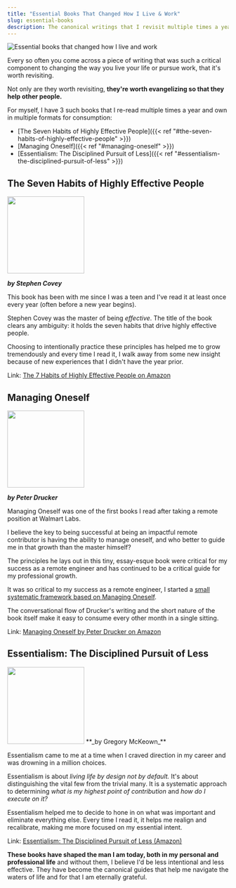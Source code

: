 ```yaml
---
title: "Essential Books That Changed How I Live & Work"
slug: essential-books
description: The canonical writings that I revisit multiple times a year because they have (and continue to) impacted my life deeply.
---
```


![Essential books that changed how I live and work](/img/essential-books.jpg)

Every so often you come across a piece of writing that was such a critical component to changing the way you live your life or pursue work, that it's worth revisiting. 

Not only are they worth revisiting, **they're worth evangelizing so that they help other people.** 

For myself, I have 3 such books that I re-read multiple times a year and own in multiple formats for consumption:

- [The Seven Habits of Highly Effective People]({{< ref "#the-seven-habits-of-highly-effective-people" >}})
- [Managing Oneself]({{< ref "#managing-oneself" >}})
- [Essentialism: The Disciplined Pursuit of Less]({{< ref "#essentialism-the-disciplined-pursuit-of-less" >}})

## The Seven Habits of Highly Effective People 

<img class="align-left" height="175" src="https://images-na.ssl-images-amazon.com/images/I/51hV5vGr4AL.jpg" />

**_by Stephen Covey_**

This book has been with me since I was a teen and I've read it at least once every year (often before a new year begins). 

Stephen Covey was the master of being _effective_. The title of the book clears any ambiguity: it holds the seven habits that drive highly effective people.

Choosing to intentionally practice these principles has helped me to grow tremendously and every time I read it, I walk away from some new insight because of new experiences that I didn't have the year prior.

Link: [The 7 Habits of Highly Effective People on Amazon](https://amzn.com/1451639619)

## Managing Oneself 

<img class="align-left" height="175" src="https://images-na.ssl-images-amazon.com/images/I/618d4bK5q5L._SX344_BO1,204,203,200_.jpg" />

**_by Peter Drucker_**

Managing Oneself was one of the first books I read after taking a remote position at Walmart Labs. 

I believe the key to being successful at being an impactful remote contributor is having the ability to manage oneself, and who better to guide me in that growth than the master himself?

The principles he lays out in this tiny, essay-esque book were critical for my success as a remote engineer and has continued to be a critical guide for my professional growth. 

It was so critical to my success as a remote engineer, I started a [small systematic framework based on Managing Oneself](/systematic/intro).

The conversational flow of Drucker's writing and the short nature of the book itself make it easy to consume every other month in a single sitting.

Link: [Managing Oneself by Peter Drucker on Amazon](https://amzn.com/142212312X)

## Essentialism: The Disciplined Pursuit of Less

<img class="align-left" height="175" src="https://images-na.ssl-images-amazon.com/images/I/516TXpkm6%2BL.jpg" />
**_by Gregory McKeown_**

Essentialism came to me at a time when I craved direction in my career and was drowning in a million choices.  

Essentialism is about _living life by *design* not by default._ It's about distinguishing the vital few from the trivial many. It is a systematic approach to determining *what is my highest point of contribution* and *how do I execute on it?*

Essentialism helped me to decide to hone in on what was important and eliminate everything else. Every time I read it, it helps me realign and recalibrate, making me more focused on my essential intent.

Link: [Essentialism: The Disciplined Pursuit of Less (Amazon)](https://amzn.com/0804137382)

**These books have shaped the man I am today, both in my personal and professional life** and without them, I believe I'd be less intentional and less effective. They have become the canonical guides that help me navigate the waters of life and for that I am eternally grateful.
